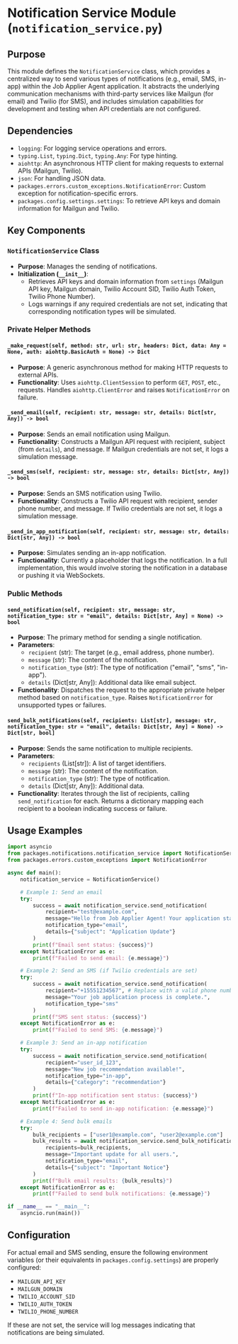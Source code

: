 # Notification Service Module (`notification_service.py`)

## Purpose
This module defines the `NotificationService` class, which provides a centralized way to send various types of notifications (e.g., email, SMS, in-app) within the Job Applier Agent application. It abstracts the underlying communication mechanisms with third-party services like Mailgun (for email) and Twilio (for SMS), and includes simulation capabilities for development and testing when API credentials are not configured.

## Dependencies
- `logging`: For logging service operations and errors.
- `typing.List`, `typing.Dict`, `typing.Any`: For type hinting.
- `aiohttp`: An asynchronous HTTP client for making requests to external APIs (Mailgun, Twilio).
- `json`: For handling JSON data.
- `packages.errors.custom_exceptions.NotificationError`: Custom exception for notification-specific errors.
- `packages.config.settings.settings`: To retrieve API keys and domain information for Mailgun and Twilio.

## Key Components

### `NotificationService` Class
- **Purpose**: Manages the sending of notifications.
- **Initialization (`__init__`)**:
  - Retrieves API keys and domain information from `settings` (Mailgun API key, Mailgun domain, Twilio Account SID, Twilio Auth Token, Twilio Phone Number).
  - Logs warnings if any required credentials are not set, indicating that corresponding notification types will be simulated.

### Private Helper Methods

#### `_make_request(self, method: str, url: str, headers: Dict, data: Any = None, auth: aiohttp.BasicAuth = None) -> Dict`
- **Purpose**: A generic asynchronous method for making HTTP requests to external APIs.
- **Functionality**: Uses `aiohttp.ClientSession` to perform `GET`, `POST`, etc., requests. Handles `aiohttp.ClientError` and raises `NotificationError` on failure.

#### `_send_email(self, recipient: str, message: str, details: Dict[str, Any]) -> bool`
- **Purpose**: Sends an email notification using Mailgun.
- **Functionality**: Constructs a Mailgun API request with recipient, subject (from `details`), and message. If Mailgun credentials are not set, it logs a simulation message.

#### `_send_sms(self, recipient: str, message: str, details: Dict[str, Any]) -> bool`
- **Purpose**: Sends an SMS notification using Twilio.
- **Functionality**: Constructs a Twilio API request with recipient, sender phone number, and message. If Twilio credentials are not set, it logs a simulation message.

#### `_send_in_app_notification(self, recipient: str, message: str, details: Dict[str, Any]) -> bool`
- **Purpose**: Simulates sending an in-app notification.
- **Functionality**: Currently a placeholder that logs the notification. In a full implementation, this would involve storing the notification in a database or pushing it via WebSockets.

### Public Methods

#### `send_notification(self, recipient: str, message: str, notification_type: str = "email", details: Dict[str, Any] = None) -> bool`
- **Purpose**: The primary method for sending a single notification.
- **Parameters**:
  - `recipient` (str): The target (e.g., email address, phone number).
  - `message` (str): The content of the notification.
  - `notification_type` (str): The type of notification ("email", "sms", "in-app").
  - `details` (Dict[str, Any]): Additional data like email subject.
- **Functionality**: Dispatches the request to the appropriate private helper method based on `notification_type`. Raises `NotificationError` for unsupported types or failures.

#### `send_bulk_notifications(self, recipients: List[str], message: str, notification_type: str = "email", details: Dict[str, Any] = None) -> Dict[str, bool]`
- **Purpose**: Sends the same notification to multiple recipients.
- **Parameters**:
  - `recipients` (List[str]): A list of target identifiers.
  - `message` (str): The content of the notification.
  - `notification_type` (str): The type of notification.
  - `details` (Dict[str, Any]): Additional data.
- **Functionality**: Iterates through the list of recipients, calling `send_notification` for each. Returns a dictionary mapping each recipient to a boolean indicating success or failure.

## Usage Examples

```python
import asyncio
from packages.notifications.notification_service import NotificationService
from packages.errors.custom_exceptions import NotificationError

async def main():
    notification_service = NotificationService()

    # Example 1: Send an email
    try:
        success = await notification_service.send_notification(
            recipient="test@example.com",
            message="Hello from Job Applier Agent! Your application status has been updated.",
            notification_type="email",
            details={"subject": "Application Update"}
        )
        print(f"Email sent status: {success}")
    except NotificationError as e:
        print(f"Failed to send email: {e.message}")

    # Example 2: Send an SMS (if Twilio credentials are set)
    try:
        success = await notification_service.send_notification(
            recipient="+15551234567", # Replace with a valid phone number
            message="Your job application process is complete.",
            notification_type="sms"
        )
        print(f"SMS sent status: {success}")
    except NotificationError as e:
        print(f"Failed to send SMS: {e.message}")

    # Example 3: Send an in-app notification
    try:
        success = await notification_service.send_notification(
            recipient="user_id_123",
            message="New job recommendation available!",
            notification_type="in-app",
            details={"category": "recommendation"}
        )
        print(f"In-app notification sent status: {success}")
    except NotificationError as e:
        print(f"Failed to send in-app notification: {e.message}")

    # Example 4: Send bulk emails
    try:
        bulk_recipients = ["user1@example.com", "user2@example.com"]
        bulk_results = await notification_service.send_bulk_notifications(
            recipients=bulk_recipients,
            message="Important update for all users.",
            notification_type="email",
            details={"subject": "Important Notice"}
        )
        print(f"Bulk email results: {bulk_results}")
    except NotificationError as e:
        print(f"Failed to send bulk notifications: {e.message}")

if __name__ == "__main__":
    asyncio.run(main())
```

## Configuration
For actual email and SMS sending, ensure the following environment variables (or their equivalents in `packages.config.settings`) are properly configured:
- `MAILGUN_API_KEY`
- `MAILGUN_DOMAIN`
- `TWILIO_ACCOUNT_SID`
- `TWILIO_AUTH_TOKEN`
- `TWILIO_PHONE_NUMBER`

If these are not set, the service will log messages indicating that notifications are being simulated.